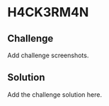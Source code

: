 # H4CK3RM4N

## Challenge

Add challenge screenshots.

## Solution

Add the challenge solution here.
